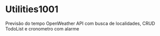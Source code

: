# Utilities1001
Previsão do tempo OpenWeather API com busca de localidades, CRUD TodoList e cronometro com alarme
